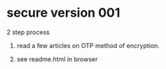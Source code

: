 
# secure version 001

2 step process

1) read a few articles on OTP method of encryption.

2) see readme.html in browser
